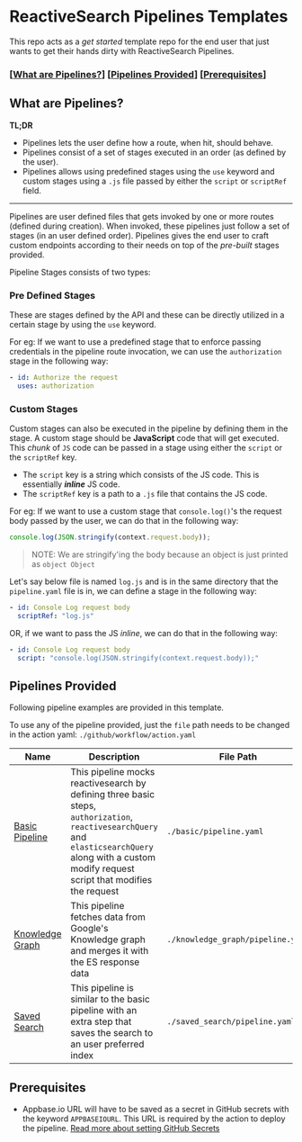 # ReactiveSearch Pipelines Templates

This repo acts as a _get started_ template repo for the end user that just wants to get their hands dirty with ReactiveSearch Pipelines.

### \[[What are Pipelines?](#what-are-pipelines)] \[[Pipelines Provided](#pipelines-provided)] \[[Prerequisites](#prerequisites)]

## What are Pipelines?

**TL;DR**

- Pipelines lets the user define how a route, when hit, should behave.
- Pipelines consist of a set of stages executed in an order (as defined by the user).
- Pipelines allows using predefined stages using the `use` keyword and custom stages using a `.js` file passed by either the `script` or `scriptRef` field.

---

Pipelines are user defined files that gets invoked by one or more routes (defined during creation). When invoked, these pipelines just follow a set of stages (in an user defined order). Pipelines gives the end user to craft custom endpoints according to their needs on top of the _pre-built_ stages provided.

Pipeline Stages consists of two types:

### Pre Defined Stages

These are stages defined by the API and these can be directly utilized in a certain stage by using the `use` keyword.

For eg: If we want to use a predefined stage that to enforce passing credentials in the pipeline route invocation, we can use the `authorization` stage in the following way:

```yaml
- id: Authorize the request
  uses: authorization
```

### Custom Stages

Custom stages can also be executed in the pipeline by defining them in the stage. A custom stage should be **JavaScript** code that will get executed. This _chunk_ of `JS` code can be passed in a stage using either the `script` or the `scriptRef` key.

- The `script` key is a string which consists of the JS code. This is essentially **_inline_** JS code.
- The `scriptRef` key is a path to a `.js` file that contains the JS code.

For eg: If we want to use a custom stage that `console.log()`'s the request body passed by the user, we can do that in the following way:

```js
console.log(JSON.stringify(context.request.body));
```

> NOTE: We are stringify'ing the body because an object is just printed as `object Object`

Let's say below file is named `log.js` and is in the same directory that the `pipeline.yaml` file is in, we can define a stage in the following way:

```yaml
- id: Console Log request body
  scriptRef: "log.js"
```

OR, if we want to pass the JS _inline_, we can do that in the following way:

```yaml
- id: Console Log request body
  script: "console.log(JSON.stringify(context.request.body));"
```

## Pipelines Provided

Following pipeline examples are provided in this template.

To use any of the pipeline provided, just the `file` path needs to be changed in the action yaml: `./github/workflow/action.yaml`

| Name                                                                                           | Description                                                                                                                                                                                           | File Path                         |
| ---------------------------------------------------------------------------------------------- | ----------------------------------------------------------------------------------------------------------------------------------------------------------------------------------------------------- | --------------------------------- |
| [Basic Pipeline](https://github.com/appbaseio/pipelines-template/tree/master/basic)            | This pipeline mocks reactivesearch by defining three basic steps, `authorization`, `reactivesearchQuery` and `elasticsearchQuery` along with a custom modify request script that modifies the request | `./basic/pipeline.yaml`           |
| [Knowledge Graph](https://github.com/appbaseio/pipelines-template/tree/master/knowledge_graph) | This pipeline fetches data from Google's Knowledge graph and merges it with the ES response data                                                                                                      | `./knowledge_graph/pipeline.yaml` |
| [Saved Search](https://github.com/appbaseio/pipelines-template/tree/master/saved_search)       | This pipeline is similar to the basic pipeline with an extra step that saves the search to an user preferred index                                                                                    | `./saved_search/pipeline.yaml`    |

## Prerequisites

- Appbase.io URL will have to be saved as a secret in GitHub secrets with the keyword `APPBASEIOURL`. This URL is required by the action to deploy the pipeline. [Read more about setting GitHub Secrets](https://docs.github.com/en/actions/security-guides/encrypted-secrets)
